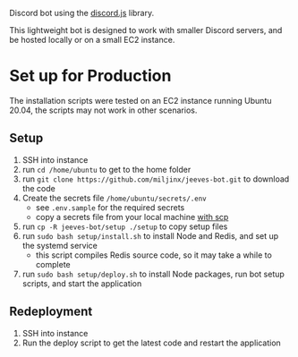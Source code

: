 Discord bot using the [discord.js](https://github.com/discordjs/discord.js) library.

This lightweight bot is designed to work with smaller Discord servers, and be hosted locally or on a small EC2 instance.

# Set up for Production

The installation scripts were tested on an EC2 instance running Ubuntu 20.04, the scripts may not work in other scenarios.

## Setup

1. SSH into instance
2. run `cd /home/ubuntu` to get to the home folder
3. run `git clone https://github.com/miljinx/jeeves-bot.git` to download the code
4. Create the secrets file `/home/ubuntu/secrets/.env`
   - see `.env.sample` for the required secrets
   - copy a secrets file from your local machine [with scp](https://docs.aws.amazon.com/AWSEC2/latest/UserGuide/AccessingInstancesLinux.html#AccessingInstancesLinuxSCP)
5. run `cp -R jeeves-bot/setup ./setup` to copy setup files
6. run `sudo bash setup/install.sh` to install Node and Redis, and set up the systemd service
   - this script compiles Redis source code, so it may take a while to complete
7. run `sudo bash setup/deploy.sh` to install Node packages, run bot setup scripts, and start the application

## Redeployment

1. SSH into instance
2. Run the deploy script to get the latest code and restart the application
